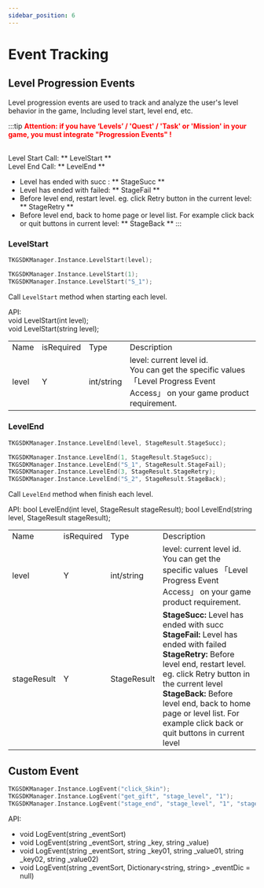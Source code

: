 ```yaml
---
sidebar_position: 6
---
```


# Event Tracking

## Level Progression Events
Level progression events are used to track and analyze the user's level behavior in the game, Including level start, level end, etc.     

:::tip
<b><font color="ff0000">Attention: if you have ‘Levels’ / 'Quest' / 'Task' or 'Mission' in your game, you must integrate "Progression Events" !</font></b>         
<br />

Level Start Call: ** LevelStart **   
Level End Call: ** LevelEnd **
- Level has ended with succ : ** StageSucc **
- Level has ended with failed: ** StageFail **
- Before level end, restart level. eg. click Retry button in the current level: ** StageRetry **
- Before level end, back to home page or level list. For example click back or quit buttons in current level: ** StageBack **
:::

### LevelStart 
```c
TKGSDKManager.Instance.LevelStart(level);

TKGSDKManager.Instance.LevelStart(1);
TKGSDKManager.Instance.LevelStart("S_1");
```
Call `LevelStart` method when starting each level.

API: <br />
void LevelStart(int level);     
void LevelStart(string level);

<table>
  <tr>
    <td>Name</td>
    <td>isRequired</td>
    <td>Type</td>
    <td>Description</td>
  </tr>
  <tr>
    <td>level</td>
    <td>Y</td>
    <td>int/string</td>
    <td>
    level: current level id.         <br />
    You can get the specific values  「Level Progress Event Access」 on your game product requirement.  
  </td>
  </tr>
</table>


### LevelEnd

```c
TKGSDKManager.Instance.LevelEnd(level, StageResult.StageSucc); 

TKGSDKManager.Instance.LevelEnd(1, StageResult.StageSucc);
TKGSDKManager.Instance.LevelEnd("S_1", StageResult.StageFail);
TKGSDKManager.Instance.LevelEnd(3, StageResult.StageRetry);
TKGSDKManager.Instance.LevelEnd("S_2", StageResult.StageBack);
```

Call `LevelEnd` method when finish each level.   

API:
bool LevelEnd(int level, StageResult stageResult);
bool LevelEnd(string level, StageResult stageResult);

<table>
  <tr>
    <td>Name</td>
    <td>isRequired</td>
    <td>Type</td>
    <td>Description</td>
  </tr>
  <tr>
    <td>level</td>
    <td>Y</td>
    <td>int/string</td>
    <td>
    level: current level id.         <br />
    You can get the specific values  「Level Progress Event Access」 on your game product requirement.  
  </td>
  </tr>
  <tr>
    <td>stageResult</td>
    <td>Y</td>
    <td>StageResult</td>
    <td>
    <b>StageSucc:</b> Level has ended with succ   <br />
    <b>StageFail:</b> Level has ended with failed  <br />
    <b>StageRetry:</b> Before level end, restart level. eg. click Retry button in the current level <br />
    <b>StageBack:</b> Before level end, back to home page or level list. For example click back or quit buttons in current level
    </td>
  </tr>
</table>

## Custom Event 
```c
TKGSDKManager.Instance.LogEvent("click_Skin");
TKGSDKManager.Instance.LogEvent("get_gift", "stage_level", "1");
TKGSDKManager.Instance.LogEvent("stage_end", "stage_level", "1", "stage_status", "success");
```

API:
- void LogEvent(string _eventSort)
- void LogEvent(string _eventSort, string _key, string _value)
- void  LogEvent(string _eventSort, string _key01, string _value01, string _key02, string _value02)
- void  LogEvent(string _eventSort, Dictionary<string, string> _eventDic = null)
